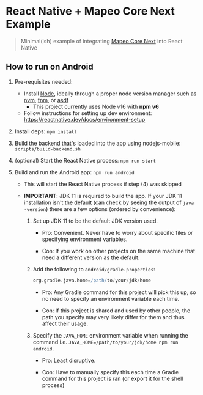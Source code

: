 # React Native + Mapeo Core Next Example

> Minimal(ish) example of integrating [Mapeo Core Next](https://github.com/digidem/mapeo-core-next) into React Native

## How to run on Android

1. Pre-requisites needed:

   - Install [Node](https://nodejs.org), ideally through a proper node version manager such as [nvm](https://github.com/nvm-sh/nvm), [fnm](https://github.com/Schniz/fnm), or [asdf](https://asdf-vm.com/)
     - This project currently uses Node v16 with **npm v6**
   - Follow instructions for setting up dev environment: https://reactnative.dev/docs/environment-setup

2. Install deps: `npm install`

3. Build the backend that's loaded into the app using nodejs-mobile: `scripts/build-backend.sh`

4. (optional) Start the React Native process: `npm run start`

5. Build and run the Android app: `npm run android`

   - This will start the React Native process if step (4) was skipped
   - **IMPORTANT**: JDK 11 is required to build the app. If your JDK 11 installation isn't the default (can check by seeing the output of `java -version`) there are a few options (ordered by convenience):

     1. Set up JDK 11 to be the default JDK version used.

        - Pro: Convenient. Never have to worry about specific files or specifying environment variables.

        - Con: If you work on other projects on the same machine that need a different version as the default.

     2. Add the following to `android/gradle.properties`:

        ```gradle
        org.gradle.java.home=/path/to/your/jdk/home
        ```

        - Pro: Any Gradle command for this project will pick this up, so no need to specify an environment variable each time.

        - Con: If this project is shared and used by other people, the path you specify may very likely differ for them and thus affect their usage.

     3. Specify the `JAVA_HOME` environment variable when running the command i.e. `JAVA_HOME=/path/to/your/jdk/home npm run android`.

        - Pro: Least disruptive.

        - Con: Have to manually specify this each time a Gradle command for this project is ran (or export it for the shell process)
